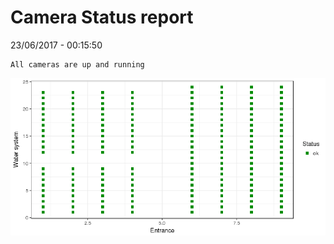 Camera Status report
================
23/06/2017 - 00:15:50

    All cameras are up and running

![](camreport_files/figure-markdown_github/unnamed-chunk-2-1.png)

